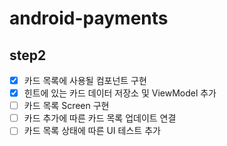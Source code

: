 # android-payments

## step2

- [x] 카드 목록에 사용될 컴포넌트 구현
- [x] 힌트에 있는 카드 데이터 저장소 및 ViewModel 추가
- [ ] 카드 목록 Screen 구현
- [ ] 카드 추가에 따른 카드 목록 업데이트 연결
- [ ] 카드 목록 상태에 따른 UI 테스트 추가
